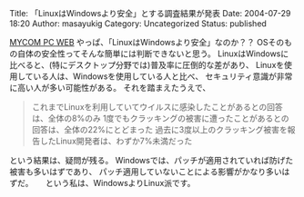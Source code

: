 Title: 「LinuxはWindowsより安全」とする調査結果が発表
Date: 2004-07-29 18:20
Author: masayukig
Category: Uncategorized
Status: published

[MYCOM PC WEB](http://pcweb.mycom.co.jp/news/2004/07/29/003.html)
やっぱ、「LinuxはWindowsより安全」なのか？？
OSそのもの自体の安全性ってそんな簡単には判断できないと思う。
LinuxはWindowsに比べると、(特にデスクトップ分野では)普及率に圧倒的な差があり、
Linuxを使用している人は、Windowsを使用している人と比べ、
セキュリティ意識が非常に高い人が多い可能性がある。
それを踏まえたうえで、

> これまでLinuxを利用していてウイルスに感染したことがあるとの回答は、全体の8%のみ
> 1度でもクラッキングの被害に遭ったことがあるとの回答は、全体の22%にとどまった
> 過去に3度以上のクラッキング被害を報告したLinux開発者は、わずか7%未満だった

という結果は、疑問が残る。
Windowsでは、パッチが適用されていれば防げた被害も多いはずであり、
パッチ適用していないことによる影響がかなり多いはずだ。
　
という私は、WindowsよりLinux派です。
